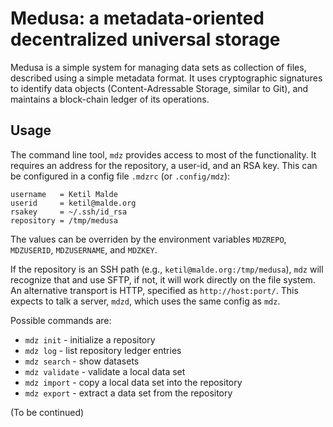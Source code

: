 # Medusa: a metadata-oriented decentralized universal storage

Medusa is a simple system for managing data sets as collection of
files, described using a simple metadata format.  It uses
cryptographic signatures to identify data objects (Content-Adressable
Storage, similar to Git), and maintains a block-chain ledger of
its operations.

## Usage

The command line tool, `mdz` provides access to most of the
functionality. It requires an address for the repository, a user-id,
and an RSA key.  This can be configured in a config file `.mdzrc` (or `.config/mdz`):

    username   = Ketil Malde
    userid     = ketil@malde.org
    rsakey     = ~/.ssh/id_rsa
    repository = /tmp/medusa

The values can be overriden by the environment variables `MDZREPO`,
`MDZUSERID`, `MDZUSERNAME`, and `MDZKEY`.

If the repository is an SSH path (e.g.,
`ketil@malde.org:/tmp/medusa`), `mdz` will recognize that and use
SFTP, if not, it will work directly on the file system.  An alternative
transport is HTTP, specified as `http://host:port/`.  This expects to talk 
a server, `mdzd`, which uses the same config as `mdz`.

Possible commands are:

- `mdz init` - initialize a repository
- `mdz log` - list repository ledger entries
- `mdz search` - show datasets
- `mdz validate` - validate a local data set
- `mdz import` - copy a local data set into the repository
- `mdz export` - extract a data set from the repository

(To be continued)
